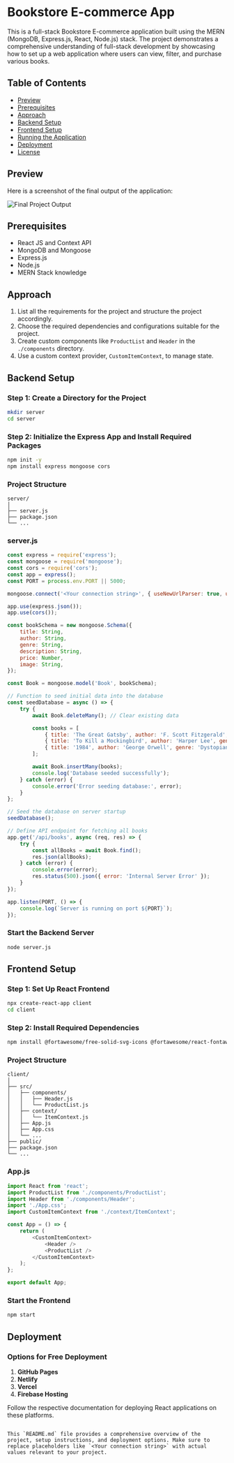 
# Bookstore E-commerce App

This is a full-stack Bookstore E-commerce application built using the MERN (MongoDB, Express.js, React, Node.js) stack. The project demonstrates a comprehensive understanding of full-stack development by showcasing how to set up a web application where users can view, filter, and purchase various books.

## Table of Contents

- [Preview](#preview)
- [Prerequisites](#prerequisites)
- [Approach](#approach)
- [Backend Setup](#backend-setup)
- [Frontend Setup](#frontend-setup)
- [Running the Application](#running-the-application)
- [Deployment](#deployment)
- [License](#license)

## Preview

Here is a screenshot of the final output of the application:

![Final Project Output](![image](https://github.com/shyamjee1645/bookstore/assets/93826494/35f32f4e-fb64-4fe5-b762-5c60ec8ff26f)
)

## Prerequisites

- React JS and Context API
- MongoDB and Mongoose
- Express.js
- Node.js
- MERN Stack knowledge

## Approach

1. List all the requirements for the project and structure the project accordingly.
2. Choose the required dependencies and configurations suitable for the project.
3. Create custom components like `ProductList` and `Header` in the `./components` directory.
4. Use a custom context provider, `CustomItemContext`, to manage state.

## Backend Setup

### Step 1: Create a Directory for the Project

```bash
mkdir server
cd server
```

### Step 2: Initialize the Express App and Install Required Packages

```bash
npm init -y
npm install express mongoose cors
```

### Project Structure

```
server/
│
├── server.js
├── package.json
└── ...
```

### server.js

```javascript
const express = require('express');
const mongoose = require('mongoose');
const cors = require('cors');
const app = express();
const PORT = process.env.PORT || 5000;

mongoose.connect('<Your connection string>', { useNewUrlParser: true, useUnifiedTopology: true });

app.use(express.json());
app.use(cors());

const bookSchema = new mongoose.Schema({
    title: String,
    author: String,
    genre: String,
    description: String,
    price: Number,
    image: String,
});

const Book = mongoose.model('Book', bookSchema);

// Function to seed initial data into the database
const seedDatabase = async () => {
    try {
        await Book.deleteMany(); // Clear existing data

        const books = [
            { title: 'The Great Gatsby', author: 'F. Scott Fitzgerald', genre: 'Fiction', description: 'A classic novel about the American Dream', price: 20, image: 'https://media.geeksforgeeks.org/wp-content/uploads/20240110011815/sutterlin-1362879_640-(1).jpg' },
            { title: 'To Kill a Mockingbird', author: 'Harper Lee', genre: 'Fiction', description: 'A powerful story of racial injustice and moral growth', price: 15, image: 'https://media.geeksforgeeks.org/wp-content/uploads/20240110011854/reading-925589_640.jpg' },
            { title: '1984', author: 'George Orwell', genre: 'Dystopian', description: 'A dystopian vision of a totalitarian future society', price: 25, image: 'https://media.geeksforgeeks.org/wp-content/uploads/20240110011929/glasses-1052010_640.jpg' },
        ];

        await Book.insertMany(books);
        console.log('Database seeded successfully');
    } catch (error) {
        console.error('Error seeding database:', error);
    }
};

// Seed the database on server startup
seedDatabase();

// Define API endpoint for fetching all books
app.get('/api/books', async (req, res) => {
    try {
        const allBooks = await Book.find();
        res.json(allBooks);
    } catch (error) {
        console.error(error);
        res.status(500).json({ error: 'Internal Server Error' });
    }
});

app.listen(PORT, () => {
    console.log(`Server is running on port ${PORT}`);
});
```

### Start the Backend Server

```bash
node server.js
```

## Frontend Setup

### Step 1: Set Up React Frontend

```bash
npx create-react-app client
cd client
```

### Step 2: Install Required Dependencies

```bash
npm install @fortawesome/free-solid-svg-icons @fortawesome/react-fontawesome
```

### Project Structure

```
client/
│
├── src/
│   ├── components/
│   │   ├── Header.js
│   │   └── ProductList.js
│   ├── context/
│   │   └── ItemContext.js
│   ├── App.js
│   ├── App.css
│   └── ...
├── public/
├── package.json
└── ...
```

### App.js

```javascript
import React from 'react';
import ProductList from './components/ProductList';
import Header from './components/Header';
import './App.css';
import CustomItemContext from './context/ItemContext';

const App = () => {
    return (
        <CustomItemContext>
            <Header />
            <ProductList />
        </CustomItemContext>
    );
};

export default App;
```

### Start the Frontend

```bash
npm start
```

## Deployment

### Options for Free Deployment

1. **GitHub Pages**
2. **Netlify**
3. **Vercel**
4. **Firebase Hosting**

Follow the respective documentation for deploying React applications on these platforms.

```

This `README.md` file provides a comprehensive overview of the project, setup instructions, and deployment options. Make sure to replace placeholders like `<Your connection string>` with actual values relevant to your project.
